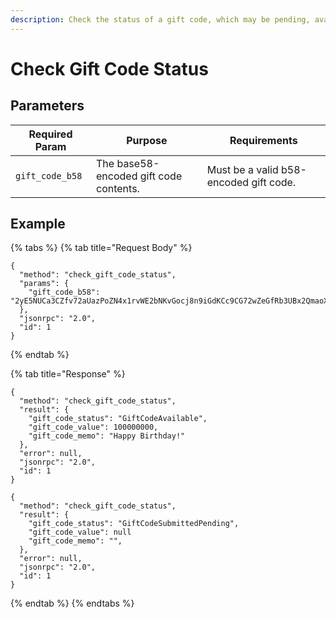 ```yaml
---
description: Check the status of a gift code, which may be pending, available, or claimed.
---
```


# Check Gift Code Status

## Parameters

| Required Param  | Purpose                                | Requirements                           |
| --------------- | -------------------------------------- | -------------------------------------- |
| `gift_code_b58` | The base58-encoded gift code contents. | Must be a valid b58-encoded gift code. |

## Example

{% tabs %}
{% tab title="Request Body" %}
```
{
  "method": "check_gift_code_status",
  "params": {
    "gift_code_b58": "2yE5NUCa3CZfv72aUazPoZN4x1rvWE2bNKvGocj8n9iGdKCc9CG72wZeGfRb3UBx2QmaoX6CZsVpYFySgQ3tfmhWpywfrf4GQq4JF1XQmCrrw8qW3C9h3qZ9tfu4fFxgY"
  },
  "jsonrpc": "2.0",
  "id": 1
}
```
{% endtab %}

{% tab title="Response" %}
```
{
  "method": "check_gift_code_status",
  "result": {
    "gift_code_status": "GiftCodeAvailable",
    "gift_code_value": 100000000,
    "gift_code_memo": "Happy Birthday!"
  },
  "error": null,
  "jsonrpc": "2.0",
  "id": 1
}

{
  "method": "check_gift_code_status",
  "result": {
    "gift_code_status": "GiftCodeSubmittedPending",
    "gift_code_value": null
    "gift_code_memo": "",
  },
  "error": null,
  "jsonrpc": "2.0",
  "id": 1
}
```
{% endtab %}
{% endtabs %}
